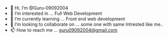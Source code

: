 - 👋 Hi, I’m @Guru-09092004
- 👀 I’m interested in ...  Full Web Development
- 🌱 I’m currently learning ... Front end web development
- 💞️ I’m looking to collaborate on ... some one with same Intrested like me..
- 📫 How to reach me ... guru09092004@gmail.com

<!---
Guru-09092004/Guru-09092004 is a ✨ special ✨ repository because its `README.md` (this file) appears on your GitHub profile.
You can click the Preview link to take a look at your changes.
--->
